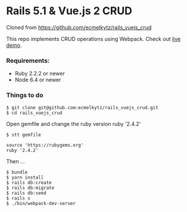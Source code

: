 # Rails 5.1 & Vue.js 2 CRUD
Cloned from
https://github.com/ecmelkytz/rails_vuejs_crud


This repo implements CRUD operations using Webpack. Check out [live demo](https://evening-brook-15906.herokuapp.com).

### Requirements:
- Ruby 2.2.2 or newer
- Node 6.4 or newer

### Things to do
```
$ git clone git@github.com:ecmelkytz/rails_vuejs_crud.git
$ cd rails_vuejs_crud
```

Open gemfile and change the ruby version
ruby '2.4.2'

```
$ stt gemfile

source 'https://rubygems.org'
ruby '2.4.2'
```
Then ...

```
$ bundle
$ yarn install
$ rails db:create
$ rails db:migrate
$ rails db:seed
$ rails s
$ ./bin/webpack-dev-server
```
